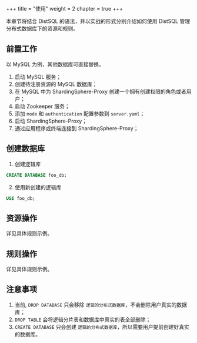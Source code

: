 +++
title = "使用"
weight = 2
chapter = true
+++

本章节将结合 DistSQL 的语法，并以实战的形式分别介绍如何使用 DistSQL 管理分布式数据库下的资源和规则。

## 前置工作

以 MySQL 为例，其他数据库可直接替换。

1. 启动 MySQL 服务；
1. 创建待注册资源的 MySQL 数据库；
1. 在 MySQL 中为 ShardingSphere-Proxy 创建一个拥有创建权限的角色或者用户；
1. 启动 Zookeeper 服务；
1. 添加 `mode` 和 `authentication` 配置参数到 `server.yaml`；
1. 启动 ShardingSphere-Proxy；
1. 通过应用程序或终端连接到 ShardingSphere-Proxy；

## 创建数据库

1. 创建逻辑库

```sql
CREATE DATABASE foo_db;
```

2. 使用新创建的逻辑库

```sql
USE foo_db;
```

## 资源操作

详见具体规则示例。

## 规则操作

详见具体规则示例。

## 注意事项

1. 当前, `DROP DATABASE` 只会移除 `逻辑的分布式数据库`，不会删除用户真实的数据库；
2. `DROP TABLE` 会将逻辑分片表和数据库中真实的表全部删除；
3. `CREATE DATABASE` 只会创建 `逻辑的分布式数据库`，所以需要用户提前创建好真实的数据库。
